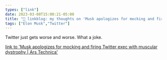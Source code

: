 ```yaml
---
types: ["link"]
date: 2023-03-08T15:00:21-05:00
title: "🔗 linkblog: my thoughts on 'Musk apologizes for mocking and firing Twitter exec with muscular dystrophy | Ars Technica'"
tags: ["Elon Musk","Twitter"]
---
```

Twitter just gets worse and worse. What a joke.  
 

[link to 'Musk apologizes for mocking and firing Twitter exec with muscular dystrophy | Ars Technica'](https://arstechnica.com/tech-policy/2023/03/musk-apologizes-for-mocking-and-firing-twitter-exec-with-muscular-dystrophy/)
